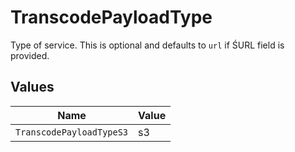 # TranscodePayloadType

Type of service. This is optional and defaults to `url` if
ŚURL field is provided.



## Values

| Name                     | Value                    |
| ------------------------ | ------------------------ |
| `TranscodePayloadTypeS3` | s3                       |